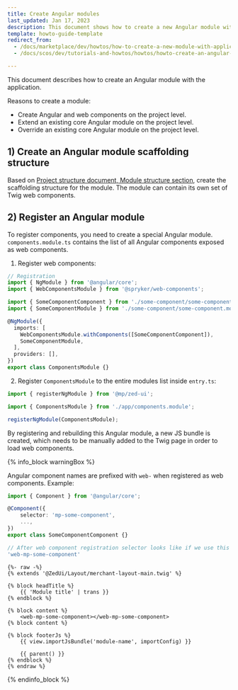 ```yaml
---
title: Create Angular modules
last_updated: Jan 17, 2023
description: This document shows how to create a new Angular module with the application
template: howto-guide-template
redirect_from:
  - /docs/marketplace/dev/howtos/how-to-create-a-new-module-with-application.html
  - /docs/scos/dev/tutorials-and-howtos/howtos/howto-create-an-angular-module-with-application.html

---
```


This document describes how to create an Angular module with the application.

Reasons to create a module:

- Create Angular and web components on the project level.
- Extend an existing core Angular module on the project level.
- Override an existing core Angular module on the project level.

## 1) Create an Angular module scaffolding structure

Based on [Project structure document, Module structure section](/docs/dg/dev/frontend-development/{{page.version}}/marketplace/marketplace-frontend-project-and-module-structure.html#module-structure), create the scaffolding structure for the module.
The module can contain its own set of Twig web components.

## 2) Register an Angular module

To register components, you need to create a special Angular module. `components.module.ts` contains the list of all Angular components exposed as web components.

1. Register web components:

```ts
// Registration
import { NgModule } from '@angular/core';
import { WebComponentsModule } from '@spryker/web-components';

import { SomeComponentComponent } from './some-component/some-component.component';
import { SomeComponentModule } from './some-component/some-component.module';

@NgModule({
  imports: [
    WebComponentsModule.withComponents([SomeComponentComponent]),
    SomeComponentModule,
  ],
  providers: [],
})
export class ComponentsModule {}
```

2. Register `ComponentsModule` to the entire modules list inside `entry.ts`:

```ts
import { registerNgModule } from '@mp/zed-ui';

import { ComponentsModule } from './app/components.module';

registerNgModule(ComponentsModule);
```

By registering and rebuilding this Angular module, a new JS bundle is created, which needs to be manually added to the Twig page in order to load web components.

{% info_block warningBox %}

Angular component names are prefixed with `web-` when registered as web components. Example:

```ts
import { Component } from '@angular/core';

@Component({
    selector: 'mp-some-component',
    ...,
})
export class SomeComponentComponent {}

// After web component registration selector looks like if we use this component as web inside a twig file:
'web-mp-some-component'
```

```twig
{%- raw -%}
{% extends '@ZedUi/Layout/merchant-layout-main.twig' %}

{% block headTitle %}
    {{ 'Module title' | trans }}
{% endblock %}

{% block content %}
    <web-mp-some-component></web-mp-some-component>
{% block content %}

{% block footerJs %}
    {{ view.importJsBundle('module-name', importConfig) }}

    {{ parent() }}
{% endblock %}
{% endraw %}
```

{% endinfo_block %}
